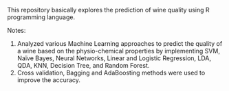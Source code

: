 This repository basically explores the prediction of wine quality using R programming language.

Notes:

1. Analyzed various Machine Learning approaches to predict the quality of a wine based on the physio-chemical 
properties by implementing SVM, Naïve Bayes, Neural Networks, Linear and Logistic Regression, LDA, QDA, KNN, 
Decision Tree, and Random Forest. 
2. Cross validation, Bagging and AdaBoosting methods were used to improve the accuracy. 
